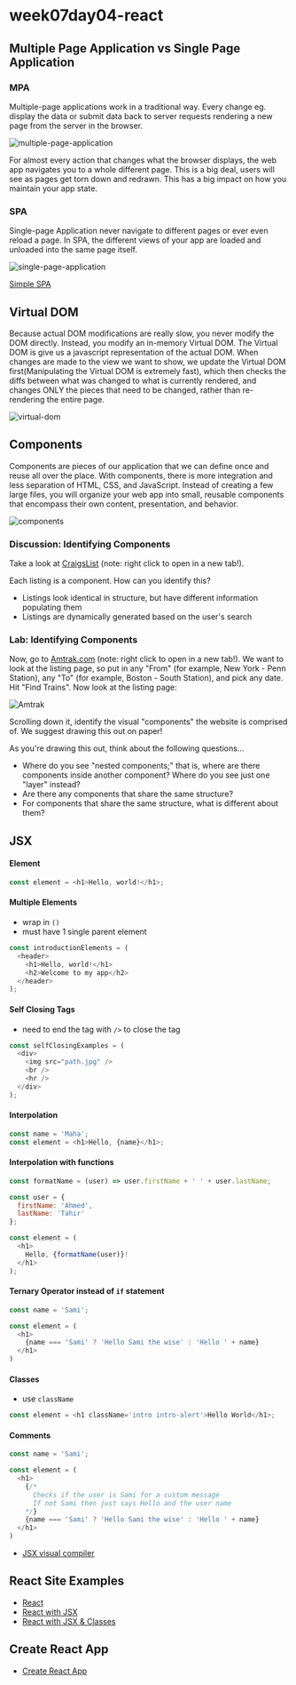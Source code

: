 # week07day04-react

## Multiple Page Application vs Single Page Application

### MPA
<p>Multiple-page applications work in a traditional way. Every change eg. display the data or submit data back to server requests rendering a new page from the server in the browser.</p>

![multiple-page-application](images/multiple-page-application.jpg)


<p>For almost every action that changes what the browser displays, the web app navigates you to a whole different page. This is a big deal, users will see as pages get torn down and redrawn. This has a big impact on how you maintain your app state.</p>


### SPA
<p>Single-page Application never navigate to different pages or ever even reload a page. In SPA, the different views of your app are loaded and unloaded into the same page itself.
</p>

![single-page-application](images/single-page-application.jpg)

[Simple SPA](https://www.kirupa.com/react/examples/react_router/index.html#/)

## Virtual DOM
<p>Because actual DOM modifications are really slow, you never modify the DOM directly. Instead, you modify an in-memory Virtual DOM. The Virtual DOM is give us a javascript representation of the actual DOM. When changes are made to the view we want to show, we update the Virtual DOM first(Manipulating the Virtual DOM is extremely fast), which then checks the diffs between what was changed to what is currently rendered, and changes ONLY the pieces that need to be changed, rather than re-rendering the entire page.</p>

![virtual-dom](images/virtual-dom.jpg)


## Components
<p>Components are pieces of our application that we can define once and reuse all over the place. With components, there is more integration and less separation of HTML, CSS, and JavaScript. Instead of creating a few large files, you will organize your web app into small, reusable components that encompass their own content, presentation, and behavior.</p>


![components](images/comonents.png)

### Discussion: Identifying Components

Take a look at [CraigsList](https://boston.craigslist.org/search/aap) (note: right click to open in a new tab!).

Each listing is a component. How can you identify this?
- Listings look identical in structure, but have different information populating them
- Listings are dynamically generated based on the user's search

### Lab: Identifying Components

Now, go to [Amtrak.com](https://www.amtrak.com/home) (note: right click to open in a new tab!). We want to look at the listing page, so put in any "From" (for example, New York - Penn Station), any "To" (for example, Boston - South Station), and pick any date. Hit "Find Trains". Now look at the listing page:

![Amtrak](https://git.generalassemb.ly/storage/user/5747/files/754db814-30fb-11e8-88c2-04ed98ab1834)

Scrolling down it, identify the visual "components" the website is comprised of. We suggest drawing this out on paper!

As you're drawing this out, think about the following questions...

* Where do you see "nested components;" that is, where are there components inside another component? Where do you see just one "layer" instead?
* Are there any components that share the same structure?
* For components that share the same structure, what is different about them?

## JSX

#### Element
```js
const element = <h1>Hello, world!</h1>;
```

#### Multiple Elements
- wrap in `()`
- must have 1 single parent element
```js
const introductionElements = (
  <header>
    <h1>Hello, world!</h1>
    <h2>Welcome to my app</h2>
  </header>
);
```

#### Self Closing Tags
- need to end the tag with `/>` to close the tag
```js
const selfClosingExamples = (
  <div>
    <img src="path.jpg" />
    <br />
    <hr />
  </div>
);

```
 
#### Interpolation 
```js
const name = 'Maha';
const element = <h1>Hello, {name}</h1>;
```

#### Interpolation with functions
```js
const formatName = (user) => user.firstName + ' ' + user.lastName;

const user = {
  firstName: 'Ahmed',
  lastName: 'Tahir'
};

const element = (
  <h1>
    Hello, {formatName(user)}!
  </h1>
);

```

#### Ternary Operator instead of `if` statement
```js
const name = 'Sami';

const element = (
  <h1>
    {name === 'Sami' ? 'Hello Sami the wise' : 'Hello ' + name}
  </h1>
)

```

#### Classes
- use `className`
```js
const element = <h1 className='intro intro-alert'>Hello World</h1>;
```

#### Comments
```js
const name = 'Sami';

const element = (
  <h1>
    {/* 
      Checks if the user is Sami for a custom message
      If not Sami then just says Hello and the user name
    */}  
    {name === 'Sami' ? 'Hello Sami the wise' : 'Hello ' + name}
  </h1>
)

```
- [JSX visual compiler](https://babeljs.io/repl/)

## React Site Examples

- [React](examples/03.react-site-intro)
- [React with JSX](examples/04.react-site-babel)
- [React with JSX & Classes](examples/05.react-site-babel-classes)

## Create React App

- [Create React App](https://github.com/facebook/create-react-app)
